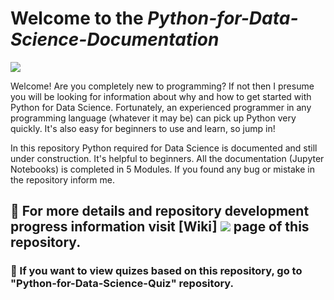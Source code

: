 # **Welcome to the _Python-for-Data-Science-Documentation_**
![](https://www.python.org/static/img/python-logo@2x.png)

Welcome! Are you completely new to programming? If not then I presume you will be looking for information about why and how to get started with Python for Data Science. Fortunately, an experienced programmer in any programming language (whatever it may be) can pick up Python very quickly. It's also easy for beginners to use and learn, so jump in!

In this repository Python required for Data Science is documented and still under construction. It's helpful to beginners. All the documentation (Jupyter Notebooks) is completed in 5 Modules. If you found any bug or mistake in the repository inform me.

## 📌 For more details and repository development progress information visit [Wiki] ![](https://github.com/pranavkhatale/Python-for-Data-Science-Documentation/wiki) page of this repository.
### 📌 If you want to view quizes based on this repository, go to "Python-for-Data-Science-Quiz" repository.
